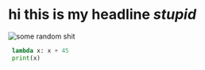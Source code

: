# hi this is my headline *stupid*
![some random shit](https://www.physicsforums.com/styles/physicsforums/xenforo/logo.png)
```python
 lambda x: x + 45
 print(x)
```
